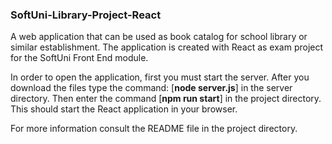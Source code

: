 ### SoftUni-Library-Project-React
A web application that can be used as book catalog for school library or similar establishment. 
The application is created with React as exam project for the SoftUni Front End module.

In order to open the application, first you must start the server. After you download the files type the command: [__node server.js__] in the server directory. 
Then enter the command [__npm run start__] in the project directory. This should start the React application in your browser. 

For more information consult the README file in the project directory. 
